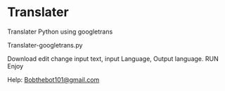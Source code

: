 # Translater
Translater Python using googletrans


Translater-googletrans.py

Download 
edit 
change input text, input Language, Output language.
RUN Enjoy 


Help: Bobthebot101@gmail.com

